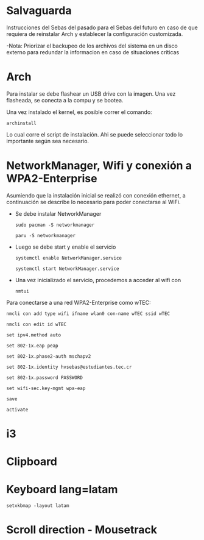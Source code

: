 # Salvaguarda
Instrucciones del Sebas del pasado para el Sebas del futuro en caso de que requiera de reinstalar Arch y establecer la configuración customizada.

-Nota: Priorizar el backupeo de los archivos del sistema en un disco externo para redundar la informacion en caso de situaciones críticas

# Arch
Para instalar se debe flashear un USB drive con la imagen. Una vez flasheada, se conecta a la compu y se bootea.

Una vez instalado el kernel, es posible correr el comando:

```
archinstall
```
Lo cual corre el script de instalación. Ahi se puede seleccionar todo lo importante según sea necesario. 

# NetworkManager, Wifi y conexión a WPA2-Enterprise
Asumiendo que la instalación inicial se realizó con conexión ethernet, a continuación se describe lo necesario para poder conectarse al WiFi.

- Se debe instalar NetworkManager
  ```
  sudo pacman -S networkmanager
  ```
  
  ```
  paru -S networkmanager
  ```
- Luego se debe start y enable el servicio
  ```
  systemctl enable NetworkManager.service
  ```
  ```
  systemctl start NetworkManager.service
  ```
- Una vez inicializado el servicio, procedemos a acceder al       wifi con
  ```
  nmtui
  ```
Para conectarse a una red WPA2-Enterprise como wTEC:
```
nmcli con add type wifi ifname wlan0 con-name wTEC ssid wTEC
```
```
nmcli con edit id wTEC
```

```
set ipv4.method auto
```
```
set 802-1x.eap peap
```
```
set 802-1x.phase2-auth mschapv2
```
```
set 802-1x.identity hvsebas@estudiantes.tec.cr
```
```
set 802-1x.password PASSWORD
```
```
set wifi-sec.key-mgmt wpa-eap
```
```
save
```
```
activate
```

# i3

# Clipboard

# Keyboard lang=latam
```
setxkbmap -layout latam
```

# Scroll direction - Mousetrack
